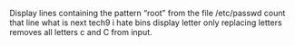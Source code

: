 Display lines containing the pattern “root” from the file /etc/passwd
count that line
what is next tech9
i hate bins
display letter only
replacing letters
 removes all letters c and C from input.
